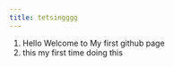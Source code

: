 ```yaml
---
title: tetsingggg
---
```

 1. Hello Welcome to My first github page 
 2. this my first time doing this
